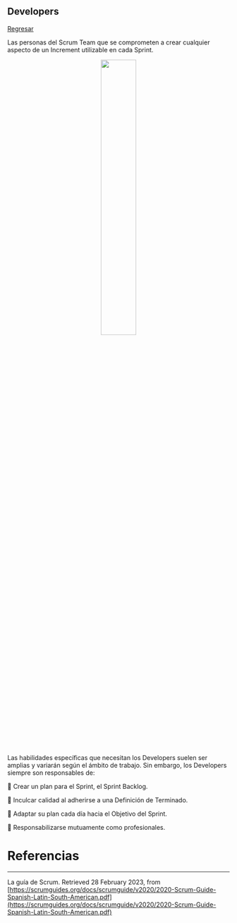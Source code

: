 ## Developers

[Regresar](/CodingBootcampsESPOL-SCRUM/)

Las personas del Scrum Team que se comprometen a crear cualquier aspecto de un Increment utilizable en cada Sprint.

<p align="center">
<img src="https://i.pinimg.com/originals/2a/53/65/2a53651a35816f499270d8275fd5318f.gif" width="40%"/>
</p>

Las habilidades específicas que necesitan los Developers suelen ser amplias y variarán según el ámbito de trabajo. Sin embargo, los Developers siempre son responsables de:

🔹 Crear un plan para el Sprint, el Sprint Backlog.

🔹 Inculcar calidad al adherirse a una Definición de Terminado.

🔹 Adaptar su plan cada día hacia el Objetivo del Sprint. 

🔹 Responsabilizarse mutuamente como profesionales.

Referencias 
===========

* * *

La guía de Scrum. Retrieved 28 February 2023, from [https://scrumguides.org/docs/scrumguide/v2020/2020-Scrum-Guide-Spanish-Latin-South-American.pdf](https://scrumguides.org/docs/scrumguide/v2020/2020-Scrum-Guide-Spanish-Latin-South-American.pdf)